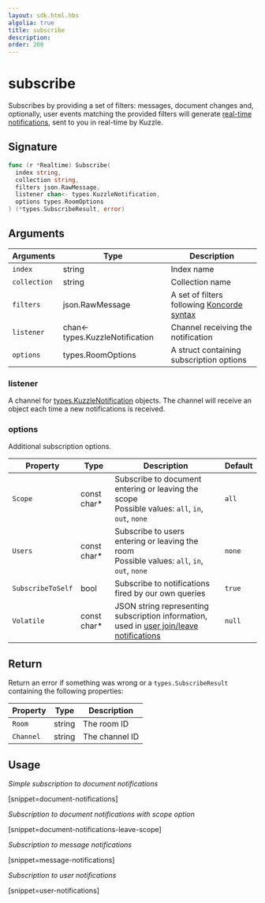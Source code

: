 ```yaml
---
layout: sdk.html.hbs
algolia: true
title: subscribe
description:
order: 200
---
```


# subscribe

Subscribes by providing a set of filters: messages, document changes and, optionally, user events matching the provided filters will generate [real-time notifications]({{site_base_path}}api/1/notifications), sent to you in real-time by Kuzzle.

## Signature

```go
func (r *Realtime) Subscribe(
  index string,
  collection string,
  filters json.RawMessage,
  listener chan<- types.KuzzleNotification,
  options types.RoomOptions
) (*types.SubscribeResult, error)
```

## Arguments

| Arguments    | Type    | Description |
|--------------|---------|-------------|
| ``index`` | string | Index name    |
| ``collection`` | string | Collection name    |
| ``filters`` | json.RawMessage | A set of filters following [Koncorde syntax]({{site_base_path}}kuzzle-dsl/1/essential/koncorde) |
| ``listener`` | chan<- types.KuzzleNotification | Channel receiving the notification |
| ``options`` | types.RoomOptions | A struct containing subscription options |

### **listener**

A channel for [types.KuzzleNotification]({{site_base_path}}sdk-reference/cpp/1/essentials/realtime-notifications) objects.
The channel will receive an object each time a new notifications is received.  

### **options**

Additional subscription options.

| Property   | Type    | Description                       | Default |
| ---------- | ------- | --------------------------------- | ------- |
| `Scope` | const char* | Subscribe to document entering or leaving the scope</br>Possible values: `all`, `in`, `out`, `none` | `all`  |
| `Users` | const char* | Subscribe to users entering or leaving the room</br>Possible values: `all`, `in`, `out`, `none` | `none` |
| `SubscribeToSelf` | bool | Subscribe to notifications fired by our own queries | `true`|
| `Volatile` | const char* | JSON string representing subscription information, used in [user join/leave notifications]({{site_base_path}}api/1/volatile-data) | `null` |

## Return

Return an error if something was wrong or a `types.SubscribeResult` containing the following properties:

| Property    | Type    | Description |
|--------------|---------|-------------|
| ``Room`` | string | The room ID    |
| ``Channel`` | string | The channel ID    |

## Usage

*Simple subscription to document notifications*

[snippet=document-notifications]

*Subscription to document notifications with scope option*

[snippet=document-notifications-leave-scope]

*Subscription to message notifications*

[snippet=message-notifications]

*Subscription to user notifications*

[snippet=user-notifications]
